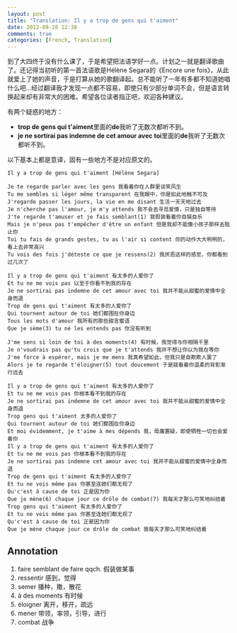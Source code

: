```yaml
---
layout: post
title: "Translation: Il y a trop de gens qui t'aiment"
date: 2012-09-28 12:38
comments: true
categories: [French, Translation]
---
```


到了大四终于没有什么课了，于是希望把法语学好一点。计划之一就是翻译歌曲了。还记得当初听的第一首法语歌是Hélène Segara的《Encore une fois》，从此就爱上了她的声音，于是打算从她的歌翻译起。总不能听了一年有多都不知道她唱什么吧...经过翻译我才发现一点都不容易，即使只有少部分单词不会，但是语言转换起来却有非常大的困难。希望各位读者指正吧，欢迎各种建议。

有两个疑惑的地方：

+ **trop de gens qui t'aiment**里面的**de**我听了无数次都听不到。
+ **je ne sortirai pas indemne de cet amour avec toi**里面的**de**我听了无数次都听不到。

以下基本上都是意译，固有一些地方不是对应原文的。

    Il y a trop de gens qui t'aiment [Hélène Segara]

    Je te regarde parler avec les gens 我看着你在人群里谈笑风生
    Tu me sembles si léger même transparent 在我眼中，你是如此地触不可及
    J'regarde passer les jours, la vie en me disant 生活一天天地过去
    Je n'cherche pas l'amour, je m'y attends 我不会去寻觅爱情，只是独自等待
    J'te regarde t'amuser et je fais semblant(1) 我假装看着你自娱自乐
    Mais je n'peux pas t'empêcher d'être un enfant 但是我却不能像小孩子那样去阻止你
    Toi tu fais de grands gestes, tu as l'air si content 你的动作大大咧咧的，看上去非常高兴
    Tu vois des fois j'déteste ce que je ressens(2) 我厌恶这样的感觉，你都看到过几次了
    
    Il y a trop de gens qui t'aiment 有太多的人爱你了
    Et tu ne me vois pas 以至于你看不到我的存在
    Je ne sortirai pas indemne de cet amour avec toi 我并不能从甜蜜的爱情中全身而退
    Trop de gens qui t'aiment 有太多的人爱你了
    Qui tournent autour de toi 她们都围在你身边
    Tous les mots d'amour 我所有的那些甜言蜜语
    Que je sème(3) tu ne les entends pas 你没有听到
    
    J'me sens si loin de toi à des moments(4) 有时候，我觉得与你相隔千里
    Je n'voudrais pas qu'tu crois que je t'attends 我并不想让你以为我在等你
    J'me force à espérer, mais je me mens 我真希望如此，但我只是自欺欺人罢了
    Alors je te regarde t'éloigner(5) tout doucement 于是就看着你温柔的背影渐行远去
    
    Il y a trop de gens qui t'aiment 有太多的人爱你了
    Et tu ne me vois pas 你根本看不到我的存在
    Je ne sortirai pas indemne de cet amour avec toi 我并不能从甜蜜的爱情中全身而退
    Trop gens qui t'aiment 太多的人爱你了
    Qui tournent autour de toi 她们都围在你身边
    Et moi évidemment, je t'aime à mes dépends 我，毋庸置疑，即使牺牲一切也会爱着你
    Il y a trop de gens qui t'aiment 有太多的人爱你了
    Et tu ne me vois pas 你根本看不到我的存在
    Je ne sortirai pas indemne cet amour avec toi 我并不能从甜蜜的爱情中全身而退
    Trop de gens qui t'aiment 有太多的人爱你了
    Et tu ne vois même pas 你甚至连她们都无视了
    Qu'c'est à cause de toi 正是因为你
    Que je mène(6) chaque jour ce drôle de combat(7) 我每天才那么可笑地纠结着
    Trop gens qui t'aiment 有太多的人爱你了
    Et tu ne vois même pas 你甚至连她们都无视了
    Qu'c'est à cause de toi 正是因为你
    Que je mène chaque jour ce drôle de combat 我每天才那么可笑地纠结着

## Annotation

1. faire semblant de faire qqch. 假装做某事
2. ressentir 感到，觉得
3. semer 播种，撒，散花
4. à des moments 有时候
5. éloigner 离开，移开，疏远
6. mener 带领，率领，引导，进行
7. combat 战争

